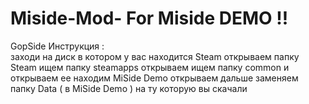 # Miside-Mod- For Miside DEMO !!
GopSide
Инструкция :			
заходи на диск в котором у вас находится Steam открываем папку Steam ищем папку steamapps открываем ищем папку common и открываем ее находим MiSide Demo открываем дальше заменяем папку Data ( в MiSide Demo ) на ту которую вы скачали 
